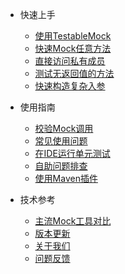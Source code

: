 - 快速上手
  - [使用TestableMock](zh-cn/doc/setup.md)
  - [快速Mock任意方法](zh-cn/doc/use-mock.md)
  - [直接访问私有成员](zh-cn/doc/private-accessor.md)
  - [测试无返回值的方法](zh-cn/doc/test-void-method.md)
  - [快速构造复杂入参](zh-cn/doc/parameter-constructor.md)

- 使用指南
  - [校验Mock调用](zh-cn/doc/invoke-matcher.md)
  - [常见使用问题](zh-cn/doc/frequently-asked-questions.md)
  - [在IDE运行单元测试](zh-cn/doc/use-in-ide.md)
  - [自助问题排查](zh-cn/doc/troubleshooting.md)
  - [使用Maven插件](zh-cn/doc/use-maven-plugin.md)

- 技术参考
  - [主流Mock工具对比](zh-cn/doc/comparation.md)
  - [版本更新](zh-cn/doc/release-note.md)
  - [关于我们](zh-cn/doc/about-us.md)
  - [问题反馈](zh-cn/doc/feedback.md)
